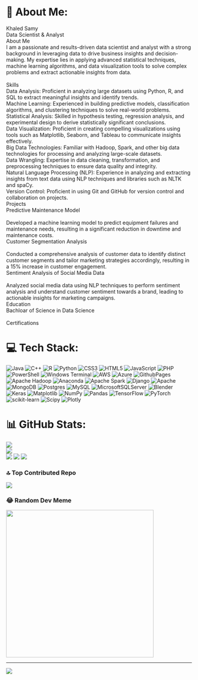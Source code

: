 # 💫 About Me:
Khaled Samy<br>Data Scientist & Analyst<br>About Me<br>I am a passionate and results-driven data scientist and analyst with a strong background in leveraging data to drive business insights and decision-making. My expertise lies in applying advanced statistical techniques, machine learning algorithms, and data visualization tools to solve complex problems and extract actionable insights from data.<br><br>Skills<br>Data Analysis: Proficient in analyzing large datasets using Python, R, and SQL to extract meaningful insights and identify trends.<br>Machine Learning: Experienced in building predictive models, classification algorithms, and clustering techniques to solve real-world problems.<br>Statistical Analysis: Skilled in hypothesis testing, regression analysis, and experimental design to derive statistically significant conclusions.<br>Data Visualization: Proficient in creating compelling visualizations using tools such as Matplotlib, Seaborn, and Tableau to communicate insights effectively.<br>Big Data Technologies: Familiar with Hadoop, Spark, and other big data technologies for processing and analyzing large-scale datasets.<br>Data Wrangling: Expertise in data cleaning, transformation, and preprocessing techniques to ensure data quality and integrity.<br>Natural Language Processing (NLP): Experience in analyzing and extracting insights from text data using NLP techniques and libraries such as NLTK and spaCy.<br>Version Control: Proficient in using Git and GitHub for version control and collaboration on projects.<br>Projects<br>Predictive Maintenance Model<br><br>Developed a machine learning model to predict equipment failures and maintenance needs, resulting in a significant reduction in downtime and maintenance costs.<br>Customer Segmentation Analysis<br><br>Conducted a comprehensive analysis of customer data to identify distinct customer segments and tailor marketing strategies accordingly, resulting in a 15% increase in customer engagement.<br>Sentiment Analysis of Social Media Data<br><br>Analyzed social media data using NLP techniques to perform sentiment analysis and understand customer sentiment towards a brand, leading to actionable insights for marketing campaigns.<br>Education<br>Bachloar of Science in Data Science <br><br>Certifications<br>


# 💻 Tech Stack:
![Java](https://img.shields.io/badge/java-%23ED8B00.svg?style=for-the-badge&logo=openjdk&logoColor=white) ![C++](https://img.shields.io/badge/c++-%2300599C.svg?style=for-the-badge&logo=c%2B%2B&logoColor=white) ![R](https://img.shields.io/badge/r-%23276DC3.svg?style=for-the-badge&logo=r&logoColor=white) ![Python](https://img.shields.io/badge/python-3670A0?style=for-the-badge&logo=python&logoColor=ffdd54) ![CSS3](https://img.shields.io/badge/css3-%231572B6.svg?style=for-the-badge&logo=css3&logoColor=white) ![HTML5](https://img.shields.io/badge/html5-%23E34F26.svg?style=for-the-badge&logo=html5&logoColor=white) ![JavaScript](https://img.shields.io/badge/javascript-%23323330.svg?style=for-the-badge&logo=javascript&logoColor=%23F7DF1E) ![PHP](https://img.shields.io/badge/php-%23777BB4.svg?style=for-the-badge&logo=php&logoColor=white) ![PowerShell](https://img.shields.io/badge/PowerShell-%235391FE.svg?style=for-the-badge&logo=powershell&logoColor=white) ![Windows Terminal](https://img.shields.io/badge/Windows%20Terminal-%234D4D4D.svg?style=for-the-badge&logo=windows-terminal&logoColor=white) ![AWS](https://img.shields.io/badge/AWS-%23FF9900.svg?style=for-the-badge&logo=amazon-aws&logoColor=white) ![Azure](https://img.shields.io/badge/azure-%230072C6.svg?style=for-the-badge&logo=microsoftazure&logoColor=white) ![GithubPages](https://img.shields.io/badge/github%20pages-121013?style=for-the-badge&logo=github&logoColor=white) ![Apache Hadoop](https://img.shields.io/badge/Apache%20Hadoop-66CCFF?style=for-the-badge&logo=apachehadoop&logoColor=black) ![Anaconda](https://img.shields.io/badge/Anaconda-%2344A833.svg?style=for-the-badge&logo=anaconda&logoColor=white) ![Apache Spark](https://img.shields.io/badge/Apache%20Spark-FDEE21?style=for-the-badge&logo=apachespark&logoColor=black) ![Django](https://img.shields.io/badge/django-%23092E20.svg?style=for-the-badge&logo=django&logoColor=white) ![Apache](https://img.shields.io/badge/apache-%23D42029.svg?style=for-the-badge&logo=apache&logoColor=white) ![MongoDB](https://img.shields.io/badge/MongoDB-%234ea94b.svg?style=for-the-badge&logo=mongodb&logoColor=white) ![Postgres](https://img.shields.io/badge/postgres-%23316192.svg?style=for-the-badge&logo=postgresql&logoColor=white) ![MySQL](https://img.shields.io/badge/mysql-%2300000f.svg?style=for-the-badge&logo=mysql&logoColor=white) ![MicrosoftSQLServer](https://img.shields.io/badge/Microsoft%20SQL%20Server-CC2927?style=for-the-badge&logo=microsoft%20sql%20server&logoColor=white) ![Blender](https://img.shields.io/badge/blender-%23F5792A.svg?style=for-the-badge&logo=blender&logoColor=white) ![Keras](https://img.shields.io/badge/Keras-%23D00000.svg?style=for-the-badge&logo=Keras&logoColor=white) ![Matplotlib](https://img.shields.io/badge/Matplotlib-%23ffffff.svg?style=for-the-badge&logo=Matplotlib&logoColor=black) ![NumPy](https://img.shields.io/badge/numpy-%23013243.svg?style=for-the-badge&logo=numpy&logoColor=white) ![Pandas](https://img.shields.io/badge/pandas-%23150458.svg?style=for-the-badge&logo=pandas&logoColor=white) ![TensorFlow](https://img.shields.io/badge/TensorFlow-%23FF6F00.svg?style=for-the-badge&logo=TensorFlow&logoColor=white) ![PyTorch](https://img.shields.io/badge/PyTorch-%23EE4C2C.svg?style=for-the-badge&logo=PyTorch&logoColor=white) ![scikit-learn](https://img.shields.io/badge/scikit--learn-%23F7931E.svg?style=for-the-badge&logo=scikit-learn&logoColor=white) ![Scipy](https://img.shields.io/badge/SciPy-%230C55A5.svg?style=for-the-badge&logo=scipy&logoColor=%white) ![Plotly](https://img.shields.io/badge/Plotly-%233F4F75.svg?style=for-the-badge&logo=plotly&logoColor=white)
# 📊 GitHub Stats:
![](https://github-readme-stats.vercel.app/api?username=Khalodddd&theme=dark&hide_border=false&include_all_commits=false&count_private=false)<br/>
![](https://github-readme-streak-stats.herokuapp.com/?user=Khalodddd&theme=dark&hide_border=false)<br/>
![](https://github-readme-stats.vercel.app/api/top-langs/?username=Khalodddd&theme=dark&hide_border=false&include_all_commits=false&count_private=false&layout=compact)
[![](https://visitcount.itsvg.in/api?id=Khalodddd&label=Cookies%20&color=10&icon=9&pretty=false)](https://visitcount.itsvg.in)
<a href="https://visitcount.itsvg.in">
  <img src="https://visitcount.itsvg.in/api?id=Khalodddd&label=Cookies%20&color=10&icon=9&pretty=false" />
</a>
### 🔝 Top Contributed Repo
![](https://github-contributor-stats.vercel.app/api?username=Khalodddd&limit=5&theme=dark&combine_all_yearly_contributions=true)

### 😂 Random Dev Meme
<img src='https://randommeme-five.vercel.app/' style="height: 400px;"/>

---
[![](https://visitcount.itsvg.in/api?id=Khalodddd&icon=0&color=0)](https://visitcount.itsvg.in)

<!-- Proudly created with GPRM ( https://gprm.itsvg.in ) -->
